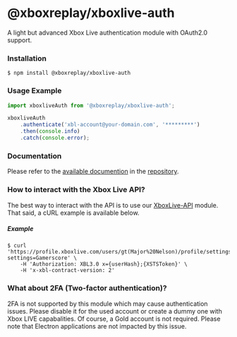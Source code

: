 # @xboxreplay/xboxlive-auth

A light but advanced Xbox Live authentication module with OAuth2.0 support.

### Installation

```shell
$ npm install @xboxreplay/xboxlive-auth
```

### Usage Example

```javascript
import xboxliveAuth from '@xboxreplay/xboxlive-auth';

xboxliveAuth
	.authenticate('xbl-account@your-domain.com', '*********')
	.then(console.info)
	.catch(console.error);
```

### Documentation

Please refer to the [available documention](docs) in the [repository](https://github.com/XboxReplay/xboxlive-auth).

### How to interact with the Xbox Live API?

The best way to interact with the API is to use our [XboxLive-API](https://github.com/XboxReplay/xboxlive-api) module. That said, a cURL example is available below.

##### Example

```shell
$ curl 'https://profile.xboxlive.com/users/gt(Major%20Nelson)/profile/settings?settings=Gamerscore' \
    -H 'Authorization: XBL3.0 x={userHash};{XSTSToken}' \
    -H 'x-xbl-contract-version: 2'
```

### What about 2FA (Two-factor authentication)?

2FA is not supported by this module which may cause authentication issues. Please disable it for the used account or create a dummy one with Xbox LIVE capabalities. Of course, a Gold account is not required. Please note that Electron applications are not impacted by this issue.
